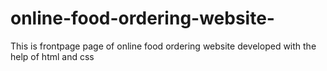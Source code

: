 # online-food-ordering-website-
This is frontpage page of online food ordering website developed with the help of html and css
